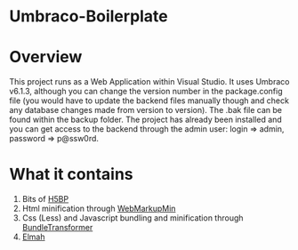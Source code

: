 Umbraco-Boilerplate
===================

# Overview

This project runs as a Web Application within Visual Studio. It uses Umbraco v6.1.3, although you can change the version number in the package.config file (you would have to update the backend files manually though and check any database changes made from version to version). The .bak file can be found within the backup folder. The project has already been installed and you can get access to the backend through the admin user: login => admin, password => p@ssw0rd.

# What it contains

1. Bits of [H5BP](https://github.com/h5bp/html5-boilerplate)
2. Html minification through [WebMarkupMin](https://webmarkupmin.codeplex.com/)
3. Css (Less) and Javascript bundling and minification through [BundleTransformer](https://bundletransformer.codeplex.com/)
4. [Elmah](https://code.google.com/p/elmah/)


